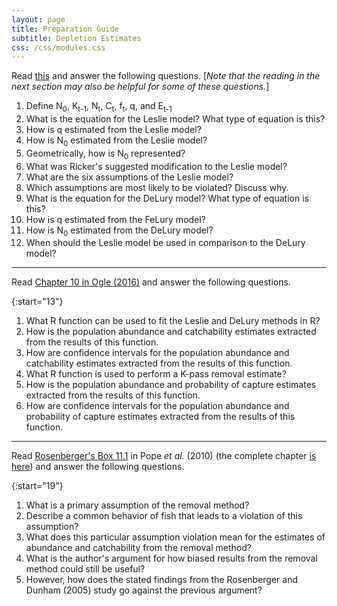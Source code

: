 ```yaml
---
layout: page
title: Preparation Guide
subtitle: Depletion Estimates
css: /css/modules.css
---
```


Read [this](NOTES/Depletion) and answer the following questions. [*Note that the reading in the next section may also be helpful for some of these questions.*]

1. Define N<sub>0</sub>, K<sub>t-1</sub>, N<sub>t</sub>, C<sub>t</sub>, f<sub>t</sub>, q, and E<sub>t-1</sub>
1. What is the equation for the Leslie model? What type of equation is this?
1. How is q estimated from the Leslie model?
1. How is N<sub>0</sub> estimated from the Leslie model?
1. Geometrically, how is N<sub>0</sub> represented?
1. What was Ricker's suggested modification to the Leslie model?
1. What are the six assumptions of the Leslie model?
1. Which assumptions are most likely to be violated? Discuss why.
1. What is the equation for the DeLury model? What type of equation is this?
1. How is q estimated from the FeLury model?
1. How is N<sub>0</sub> estimated from the DeLury model?
1. When should the Leslie model be used in comparison to the DeLury model?

----

Read [Chapter 10 in Ogle (2016)](RESOURCES/Ogle_Depletion.pdf) and answer the following questions.

{:start="13"}
1. What R function can be used to fit the Leslie and DeLury methods in R?
1. How is the population abundance and catchability estimates extracted from the results of this function.
1. How are confidence intervals for the population abundance and catchability estimates extracted from the results of this function.
1. What R function is used to perform a K-pass removal estimate?
1. How is the population abundance and probability of capture estimates extracted from the results of this function.
1. How are confidence intervals for the population abundance and probability of capture estimates extracted from the results of this function.

----

Read [Rosenberger's Box 11.1](RESOURCES/Popeetal-2010-Box11-1.pdf) in Pope *et al.* (2010) (the complete chapter [is here](http://www.fs.fed.us/rm/pubs_other/rmrs_2010_pope_k001.pdf)) and answer the following questions.

{:start="19"}
1. What is a primary assumption of the removal method?
1. Describe a common behavior of fish that leads to a violation of this assumption?
1. What does this particular assumption violation mean for the estimates of abundance and catchability from the removal method?
1. What is the author's argument for how biased results from the removal method could still be useful?
1. However, how does the stated findings from the Rosenberger and Dunham (2005) study go against the previous argument?

